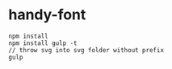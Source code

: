 # handy-font

```
npm install
npm install gulp -t
// throw svg into svg folder without prefix
gulp
```
